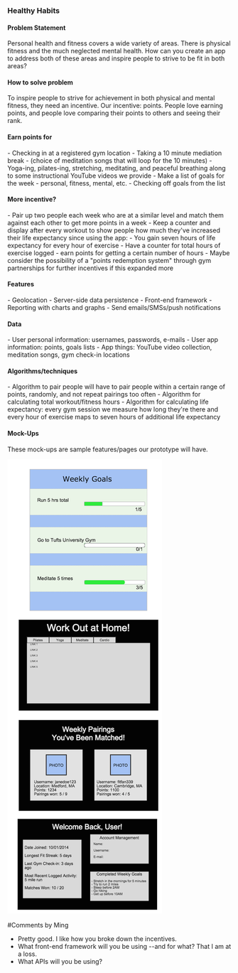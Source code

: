 <h3>Healthy Habits</h3>

<h4>Problem Statement</h4>
<p>Personal health and fitness covers a wide variety of areas. There is physical fitness and the much neglected mental health. 
How can you create an app to address both of these areas and inspire people to strive to be fit in both areas?</p>

<h4>How to solve problem</h4>
<p>To inspire people to strive for achievement in both physical and mental fitness, they need an incentive. Our incentive: points. People love earning points, and people love comparing their points to others and seeing their rank.</p>

<h4>Earn points for</h4>
- Checking in at a registered gym location
- Taking a 10 minute mediation break
	- (choice of meditation songs that will loop for the 10 minutes)
- Yoga-ing, pilates-ing, stretching, meditating, and peaceful breathing along to some instructional YouTube videos we provide
- Make a list of goals for the week - personal, fitness, mental, etc.
- Checking off goals from the list


<h4>More incentive?</h4>
- Pair up two people each week who are at a similar level and match them against each other to get more points in a week
- Keep a counter and display after every workout to show people how much they've increased their life expectancy since using the app:
	- You gain seven hours of life expectancy for every hour of exercise
- Have a counter for total hours of exercise logged - earn points for getting a certain number of hours
- Maybe consider the possibility of a "points redemption system" through gym partnerships for further incentives if this expanded more

<h4>Features</h4>
	- Geolocation
	- Server-side data persistence
	- Front-end framework 
	- Reporting with charts and graphs
	- Send emails/SMSs/push notifications

<h4>Data</h4>
- User personal information: usernames, passwords, e-mails
- User app information: points, goals lists
- App things: YouTube video collection, meditation songs, gym check-in locations


<h4>Algorithms/techniques</h4>
- Algorithm to pair people will have to pair people within a certain range of points, randomly, and not repeat pairings too often
- Algorithm for calculating total workout/fitness hours
- Algorithm for calculating life expectancy: every gym session we measure how long they're there and every hour of exercise maps to seven hours of additional life expectancy

<h4>Mock-Ups</h4>
<p>These mock-ups are sample features/pages our prototype will have.</p>
<img src="./README-mockups/mockup.png" alt="mock-up photos for README" />

#Comments by Ming
* Pretty good.  I like how you broke down the incentives.
* What front-end framework will you be using --and for what? That I am at a loss.
* What APIs will you be using?
